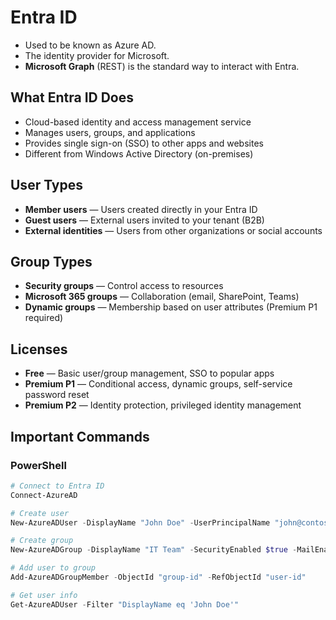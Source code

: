 # Entra ID

- Used to be known as Azure AD.  
- The identity provider for Microsoft.  
- **Microsoft Graph** (REST) is the standard way to interact with Entra.  

## What Entra ID Does

- Cloud-based identity and access management service
- Manages users, groups, and applications
- Provides single sign-on (SSO) to other apps and websites
- Different from Windows Active Directory (on-premises)

## User Types

- **Member users** — Users created directly in your Entra ID
- **Guest users** — External users invited to your tenant (B2B)
- **External identities** — Users from other organizations or social accounts

## Group Types

- **Security groups** — Control access to resources
- **Microsoft 365 groups** — Collaboration (email, SharePoint, Teams)
- **Dynamic groups** — Membership based on user attributes (Premium P1 required)

## Licenses

- **Free** — Basic user/group management, SSO to popular apps
- **Premium P1** — Conditional access, dynamic groups, self-service password reset
- **Premium P2** — Identity protection, privileged identity management

## Important Commands

### PowerShell 

``` Powershell
# Connect to Entra ID
Connect-AzureAD

# Create user
New-AzureADUser -DisplayName "John Doe" -UserPrincipalName "john@contoso.com" -AccountEnabled $true

# Create group
New-AzureADGroup -DisplayName "IT Team" -SecurityEnabled $true -MailEnabled $false

# Add user to group
Add-AzureADGroupMember -ObjectId "group-id" -RefObjectId "user-id"

# Get user info
Get-AzureADUser -Filter "DisplayName eq 'John Doe'"
```
